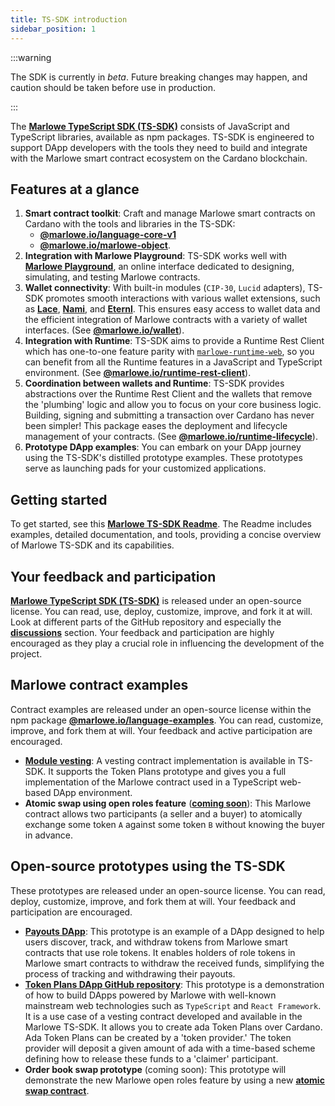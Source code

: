 ```yaml
---
title: TS-SDK introduction
sidebar_position: 1
---
```


:::warning

The SDK is currently in *beta*. Future breaking changes may happen, and caution should be taken before use in production.

:::

The **[Marlowe TypeScript SDK (TS-SDK)](https://github.com/input-output-hk/marlowe-ts-sdk/)** consists of JavaScript and TypeScript libraries, available as npm packages. TS-SDK is engineered to support DApp developers with the tools they need to build and integrate with the Marlowe smart contract ecosystem on the Cardano blockchain. 

## Features at a glance

1. **Smart contract toolkit**: Craft and manage Marlowe smart contracts on Cardano with the tools and libraries in the TS-SDK: 
   - [**@marlowe.io/language-core-v1**](https://input-output-hk.github.io/marlowe-ts-sdk/modules/_marlowe_io_language_core_v1.html) 
   - [**@marlowe.io/marlowe-object**](https://input-output-hk.github.io/marlowe-ts-sdk/modules/_marlowe_io_marlowe_object.html). 
2. **Integration with Marlowe Playground**: TS-SDK works well with [**Marlowe Playground**](https://play.marlowe.iohk.io/), an online interface dedicated to designing, simulating, and testing Marlowe contracts.
3. **Wallet connectivity**: With built-in modules (`CIP-30`, `Lucid` adapters), TS-SDK promotes smooth interactions with various wallet extensions, such as [**Lace**](https://www.lace.io/), [**Nami**](https://namiwallet.io/), and [**Eternl**](https://eternl.io/app/mainnet/welcome). This ensures easy access to wallet data and the efficient integration of Marlowe contracts with a variety of wallet interfaces. (See [**@marlowe.io/wallet**](https://input-output-hk.github.io/marlowe-ts-sdk/modules/_marlowe_io_wallet.html)).
4. **Integration with Runtime**: TS-SDK aims to provide a Runtime Rest Client which has one-to-one feature parity with [`marlowe-runtime-web`](https://github.com/input-output-hk/marlowe-cardano/tree/main/marlowe-runtime-web), so you can benefit from all the Runtime features in a JavaScript and TypeScript environment. (See [**@marlowe.io/runtime-rest-client**](https://input-output-hk.github.io/marlowe-ts-sdk/modules/_marlowe_io_runtime_rest_client.html)).
5. **Coordination between wallets and Runtime**: TS-SDK provides abstractions over the Runtime Rest Client and the wallets that remove the 'plumbing' logic and allow you to focus on your core business logic. Building, signing and submitting a transaction over Cardano has never been simpler! This package eases the deployment and lifecycle management of your contracts. (See [**@marlowe.io/runtime-lifecycle**](https://input-output-hk.github.io/marlowe-ts-sdk/modules/_marlowe_io_runtime_lifecycle.html)). 
6. **Prototype DApp examples**: You can embark on your DApp journey using the TS-SDK's distilled prototype examples. These prototypes serve as launching pads for your customized applications.

## Getting started

To get started, see this [**Marlowe TS-SDK Readme**](https://github.com/input-output-hk/marlowe-ts-sdk/). The Readme includes examples, detailed documentation, and tools, providing a concise overview of Marlowe TS-SDK and its capabilities. 

## Your feedback and participation

**[Marlowe TypeScript SDK (TS-SDK)](https://github.com/input-output-hk/marlowe-ts-sdk/)** is released under an open-source license. You can read, use, deploy, customize, improve, and fork it at will. Look at different parts of the GitHub repository and especially the [**discussions**](https://github.com/input-output-hk/marlowe-ts-sdk/discussions) section. Your feedback and participation are highly encouraged as they play a crucial role in influencing the development of the project.

## Marlowe contract examples 

Contract examples are released under an open-source license within the npm package [**@marlowe.io/language-examples**](https://input-output-hk.github.io/marlowe-ts-sdk/modules/_marlowe_io_language_examples.html). You can read, customize, improve, and fork them at will. Your feedback and active participation are encouraged. 

- [**Module vesting**](https://input-output-hk.github.io/marlowe-ts-sdk/modules/_marlowe_io_language_examples.vesting.html): A vesting contract implementation is available in TS-SDK. It supports the Token Plans prototype and gives you a full implementation of the Marlowe contract used in a TypeScript web-based DApp environment. 
- **Atomic swap using open roles feature** ([**coming soon**](https://github.com/input-output-hk/marlowe-ts-sdk/issues/86)): This Marlowe contract allows two participants (a seller and a buyer) to atomically exchange some token `A` against some token `B` without knowing the buyer in advance. 

## Open-source prototypes using the TS-SDK

These prototypes are released under an open-source license. You can read, deploy, customize, improve, and fork them at will. Your feedback and participation are encouraged. 

- **[Payouts DApp](payouts-dapp-prototype.md)**: This prototype is an example of a DApp designed to help users discover, track, and withdraw tokens from Marlowe smart contracts that use role tokens. It enables holders of role tokens in Marlowe smart contracts to withdraw the received funds, simplifying the process of tracking and withdrawing their payouts.
- **[Token Plans DApp GitHub repository](https://github.com/input-output-hk/marlowe-token-plans)**: This prototype is a demonstration of how to build DApps powered by Marlowe with well-known mainstream web technologies such as `TypeScript` and `React Framework`. It is a use case of a vesting contract developed and available in the Marlowe TS-SDK. It allows you to create ada Token Plans over Cardano. Ada Token Plans can be created by a 'token provider.' The token provider will deposit a given amount of ada with a time-based scheme defining how to release these funds to a 'claimer' participant.
- **Order book swap prototype** (coming soon): This prototype will demonstrate the new Marlowe open roles feature by using a new [**atomic swap contract**](https://github.com/input-output-hk/marlowe-ts-sdk/issues/86). 
